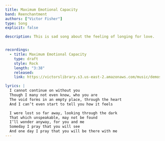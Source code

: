 ```yaml
---
title: Maximum Emotional Capacity
band: Reenchantment
authors: ["Victor Fisher"]
type: Song
explicit: false

description: This is sad song about the feeling of longing for love.


recordings:
  - title: Maximum Emotional Capacity
    type: draft
    style: Rock
    length: "3:38"
    released: 
    link: https://victorslibrary.s3.us-east-2.amazonaws.com/music/demos/Maximum+Emotional+Capacity.mp3

lyrics: |
  I cannot continue on without you
  Though I many not even know, who you are
  The void forms in an empty place, through the heart
  And I can’t even start to tell you how it feels

  I were lost so far away, looking through the dark
  That which unspeakable, may not be found
  I’ll wonder anyway, for you and me
  Someday I pray that you will see
  And one day I pray that you will be there with me
---
```


<song :title="title"></song>
